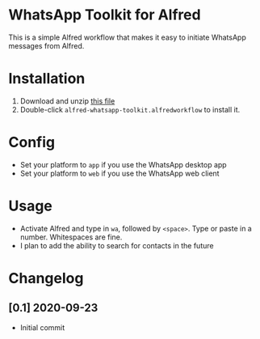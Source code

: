 # WhatsApp Toolkit for Alfred
This is a simple Alfred workflow that makes it easy to initiate WhatsApp messages from Alfred.

# Installation
1. Download and unzip [this file](https://github.com/gshewakr/alfred-whatsapp-toolkit/blob/master/alfred-whatsapp-toolkit.zip)
2. Double-click `alfred-whatsapp-toolkit.alfredworkflow` to install it.

# Config
* Set your platform to `app` if you use the WhatsApp desktop app
* Set your platform to `web` if you use the WhatsApp web client

# Usage
* Activate Alfred and type in `wa`, followed by `<space>`. Type or paste in a number. Whitespaces are fine.
* I plan to add the ability to search for contacts in the future

# Changelog
## [0.1] 2020-09-23
* Initial commit
